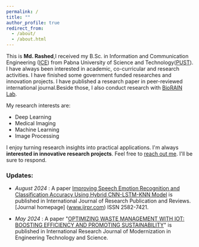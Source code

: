 ```yaml
---
permalink: /
title: ""
author_profile: true
redirect_from: 
  - /about/
  - /about.html
---
```

This is **Md. Rashed**,I received my B.Sc. in Information and Communication Engineering ([ICE](https://www.pust.ac.bd/academic/departments/dept_teachers/D06/)) from Pabna University of Science and Technology([PUST](https://www.pust.ac.bd/)). I have always been interested in academic, co-curricular and
research activities. I have finished some government funded researches and innovation
projects. I have published a research paper in peer-reviewed international journal.Beside those, I also conduct research with [BioRAIN Lab](https://biorainlab.net/). 

My research interests are:
* Deep Learning
* Medical Imaging
* Machine Learning 
* Image Processing

I enjoy turning research insights into practical applications. I'm always **interested in innovative research projects**. Feel free to [reach out me](mailto:rashedulislam.ice.pust@gmail.com). I'll be sure to respond.



### Updates:
- _August 2024_ : A paper [Improving Speech Emotion Recognition and Classification Accuracy Using Hybrid CNN-LSTM-KNN Model](https://scholar.google.com/scholar?hl=en&as_sdt=0%2C5&q=+Improving+Speech+Emotion+Recognition+and+Classification+Accuracy+Using+Hybrid+CNN-LSTM-KNN+Model&btnG=) is published in International Journal of Research Publication and Reviews. [Journal homepage] (www.ijrpr.com) ISSN 2582-7421.
  
- _May 2024_ : A paper "[OPTIMIZING WASTE MANAGEMENT WITH IOT: BOOSTING EFFICIENCY AND PROMOTING SUSTAINABILITY](https://www.irjmets.com/uploadedfiles/paper//issue_5_may_2024/57390/final/fin_irjmets1716708500.pdf)" is published in International Research Journal of Modernization in Engineering Technology and Science.
